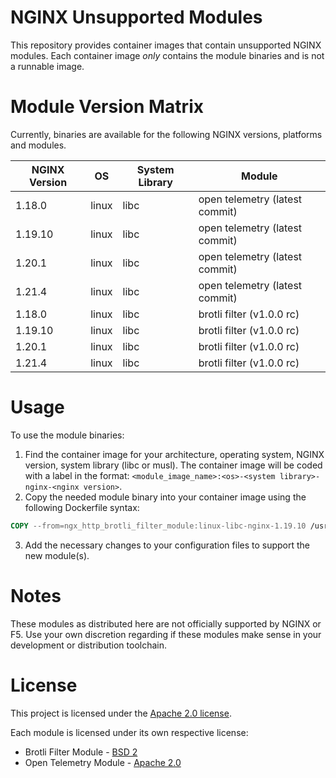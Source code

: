 # NGINX Unsupported Modules

This repository provides container images that contain unsupported NGINX
modules. Each container image *only* contains the module binaries and is not
a runnable image.

# Module Version Matrix

Currently, binaries are available for the following NGINX versions, platforms
and modules.

| NGINX Version | OS    | System Library | Module                         |
|---------------|-------|----------------|--------------------------------|
| 1.18.0        | linux | libc           | open telemetry (latest commit) |
| 1.19.10       | linux | libc           | open telemetry (latest commit) |
| 1.20.1        | linux | libc           | open telemetry (latest commit) |
| 1.21.4        | linux | libc           | open telemetry (latest commit) |
| 1.18.0        | linux | libc           | brotli filter (v1.0.0 rc)      |
| 1.19.10       | linux | libc           | brotli filter (v1.0.0 rc)      |
| 1.20.1        | linux | libc           | brotli filter (v1.0.0 rc)      |
| 1.21.4        | linux | libc           | brotli filter (v1.0.0 rc)      |

# Usage

To use the module binaries:

1. Find the container image for your architecture, operating system, 
   NGINX version, system library (libc or musl). The container image will
   be coded with a label in the format: 
   `<module_image_name>:<os>-<system library>-nginx-<nginx version>`.
2. Copy the needed module binary into your container image using the
   following Dockerfile syntax:

```Dockerfile
COPY --from=ngx_http_brotli_filter_module:linux-libc-nginx-1.19.10 /usr/lib/nginx/modules/ngx_http_brotli_static_module.so /usr/lib/nginx/modules/ngx_http_brotli_static_module.so
```

3. Add the necessary changes to your configuration files to support the new
   module(s).

# Notes

These modules as distributed here are not officially supported by NGINX or
F5. Use your own discretion regarding if these modules make sense in your
development or distribution toolchain.

# License

This project is licensed under the [Apache 2.0 license](LICENSE).

Each module is licensed under its own respective license:

 * Brotli Filter Module - [BSD 2](https://github.com/google/ngx_brotli/blob/master/LICENSE)
 * Open Telemetry Module - [Apache 2.0](https://github.com/open-telemetry/opentelemetry-cpp-contrib/blob/main/LICENSE)
